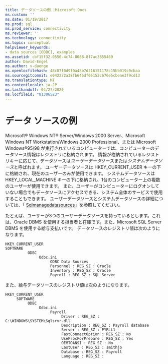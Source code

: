 ```yaml
---
title: データソースの例 |Microsoft Docs
ms.custom: ''
ms.date: 01/19/2017
ms.prod: sql
ms.prod_service: connectivity
ms.reviewer: ''
ms.technology: connectivity
ms.topic: conceptual
helpviewer_keywords:
- data sources [ODBC], examples
ms.assetid: cbf15f32-0550-4c74-8088-8f7ac3855469
author: David-Engel
ms.author: v-daenge
ms.openlocfilehash: 48c87f0d9f0a48b7d216151178c15bb019c0cbaa
ms.sourcegitcommit: e042272a38fb646df05152c676e5cbeae3f9cd13
ms.translationtype: MT
ms.contentlocale: ja-JP
ms.lasthandoff: 04/27/2020
ms.locfileid: "81306523"
---
```

# <a name="data-source-example"></a>データ ソースの例
Microsoft® Windows NT® Server/Windows 2000 Server、Microsoft Windows NT Workstation/Windows 2000 Professional、または Microsoft Windows®95/98 が実行されているコンピューターでは、コンピューターのデータソース情報はレジストリに格納されます。 情報が格納されているレジストリキーに応じて、データソースは*ユーザーデータ*ソースまたは*システムデータソース*と呼ばれます。 ユーザーデータソースは HKEY_CURRENT_USER キーの下に格納され、現在のユーザーのみが使用できます。 システムデータソースは HKEY_LOCAL_MACHINE キーの下に格納され、1台のコンピューター上の複数のユーザーが使用できます。 また、ユーザーがコンピューターにログオンしていない場合でもデータソースにアクセスできる、システム全体のサービスで使用することもできます。 ユーザーデータソースとシステムデータソースの詳細については、「 [Sqlmanagedatasources](../../odbc/reference/syntax/sqlmanagedatasources.md)」を参照してください。  
  
 たとえば、ユーザーが3つのユーザーデータソースを持っているとします。これは、Oracle DBMS を使用する担当者と在庫です。また、Microsoft SQL Server DBMS を使用する給与支払いです。 データソースのレジストリ値は次のようになります。  
  
```  
HKEY_CURRENT_USER  
SOFTWARE  
          ODBC  
               Odbc.ini  
                    ODBC Data Sources  
                    Personnel : REG_SZ : Oracle  
                    Inventory : REG_SZ : Oracle  
                    Payroll : REG_SZ : SQL Server  
```  
  
 また、給与データソースのレジストリ値は次のようになります。  
  
```  
HKEY_CURRENT_USER  
     SOFTWARE  
          ODBC  
               Odbc.ini  
                    Payroll  
                         Driver : REG_SZ : C:\WINDOWS\SYSTEM\Sqlsrvr.dll  
                         Description : REG_SZ : Payroll database  
                         Server : REG_SZ : PYRLL1  
                         FastConnectOption : REG_SZ : No                          UseProcForPrepare : REG_SZ : Yes  
                         OEMTOANSI : REG_SZ : No  
                         LastUser : REG_SZ : smithjo  
                         Database : REG_SZ : Payroll  
                         Language : REG_SZ :  
```
